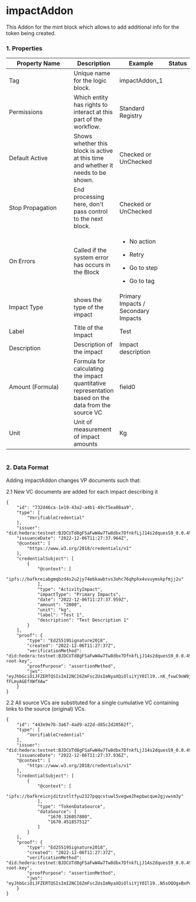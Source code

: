 # impactAddon

This Addon for the mint block which allows to add additional info for the token being created.

### 1. Properties

<table><thead><tr><th width="200.33333333333331">Property Name</th><th>Description</th><th>Example</th><th>Status</th></tr></thead><tbody><tr><td>Tag</td><td>Unique name for the logic block.</td><td>impactAddon_1</td><td></td></tr><tr><td>Permissions</td><td>Which entity has rights to interact at this part of the workflow.</td><td>Standard Registry</td><td></td></tr><tr><td>Default Active</td><td>Shows whether this block is active at this time and whether it needs to be shown.</td><td>Checked or UnChecked</td><td></td></tr><tr><td>Stop Propagation</td><td>End processing here, don't pass control to the next block.</td><td>Checked or UnChecked</td><td></td></tr><tr><td>On Errors</td><td>Called if the system error has occurs in the Block</td><td><ul><li>No action</li></ul><ul><li>Retry</li></ul><ul><li>Go to step</li></ul><ul><li>Go to tag</li></ul></td><td></td></tr><tr><td>Impact Type</td><td>shows the type of the impact</td><td>Primary Impacts / Secondary Impacts</td><td></td></tr><tr><td>Label</td><td>Title of the Impact</td><td>Test</td><td></td></tr><tr><td>Description</td><td>Description of the impact</td><td>Impact description</td><td></td></tr><tr><td>Amount (Formula)</td><td>Formula for calculating the impact quantitative representation based on the data from the source VC</td><td>field0</td><td></td></tr><tr><td>Unit</td><td>Unit of measurement of impact amounts</td><td>Kg</td><td></td></tr></tbody></table>

<figure><img src="../../../../.gitbook/assets/image (1) (3) (1).png" alt=""><figcaption></figcaption></figure>

### 2. Data Format

Adding impactAddon changes VP documents such that:

2.1 New VC documents are added for each impact describing it

```
{
    "id": "732d46ca-1e19-43a2-a4b1-49cf5ea08aa9",
    "type": [
        "VerifiableCredential"
    ],
    "issuer": "did:hedera:testnet:BJDCUTd8gFSaFwW4w7Tw8dbx7DfnkfLjJ14s2dquesS9_0.0.49039174",
    "issuanceDate": "2022-12-06T11:27:37.964Z",
    "@context": [
        "https://www.w3.org/2018/credentials/v1"
    ],
    "credentialSubject": [
        {
            "@context": [
                "ipfs://bafkreiabgmqbzd4s2u2jy74ebkawbtvs3ohc76qhphx4vvuymskpfmjj2u"
            ],
            "type": "ActivityImpact",
            "impactType": "Primary Impacts",
            "date": "2022-12-06T11:27:37.959Z",
            "amount": "2000",
            "unit": "kg",
            "label": "Test 1",
            "description": "Test Description 1"
        }
    ],
    "proof": {
        "type": "Ed25519Signature2018",
        "created": "2022-12-06T11:27:37Z",
        "verificationMethod": "did:hedera:testnet:BJDCUTd8gFSaFwW4w7Tw8dbx7DfnkfLjJ14s2dquesS9_0.0.49039174#did-root-key",
        "proofPurpose": "assertionMethod",
        "jws": "eyJhbGciOiJFZERTQSIsImI2NCI6ZmFsc2UsImNyaXQiOlsiYjY0Il19..nK_fvwC9nW9jtKHm2U4yAHhIcgpGCkr1H7PiPNwKzAj9gW2sblpu0TAQEow9OR9v1aREEH-fFLmyAGEfXWfXAw"
    }
}

```

2.2 All source VCs are substituted for a single cumulative VC containing links to the source (original) VCs.

```
{
    "id": "443e9e7b-3a67-4ad9-a22d-d85c2d28562f",
    "type": [
        "VerifiableCredential"
    ],
    "issuer": "did:hedera:testnet:BJDCUTd8gFSaFwW4w7Tw8dbx7DfnkfLjJ14s2dquesS9_0.0.49039174",
    "issuanceDate": "2022-12-06T11:27:37.936Z",
    "@context": [
        "https://www.w3.org/2018/credentials/v1"
    ],
    "credentialSubject": [
        {
            "@context": [
                "ipfs://bafkreicnjditzstltfyu2327pqqcstuwl5vegwe2hepbwcque2gjvwsm3y"
            ],
            "type": "TokenDataSource",
            "dataSource": [
                "1670.326057800",
                "1670.451857512"
            ]
        }
    ],
    "proof": {
        "type": "Ed25519Signature2018",
        "created": "2022-12-06T11:27:37Z",
        "verificationMethod": "did:hedera:testnet:BJDCUTd8gFSaFwW4w7Tw8dbx7DfnkfLjJ14s2dquesS9_0.0.49039174#did-root-key",
        "proofPurpose": "assertionMethod",
        "jws": "eyJhbGciOiJFZERTQSIsImI2NCI6ZmFsc2UsImNyaXQiOlsiYjY0Il19..N5sOQOgxBxPdvGvCJbfJ4rWBc6374Ht96xKTAN6Pwrhr8Pk4SWqS6IwDePBySTIbvVETPFFxjzGQZMsbENx5BA"
    }
}

```
